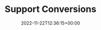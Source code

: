 ---
weight: 42
title: "Support Conversions"
description: ""
icon: menu_book
date: 2022-11-22T12:36:15+00:00
lastmod: 2022-11-22T12:36:15+00:00
draft: false
images: []
---